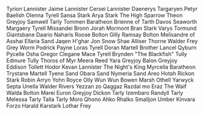 Tyrion Lannister
Jaime Lannister
Cersei Lannister
Daenerys Targaryen
Petyr Baelish
Olenna Tyrell
Sansa Stark
Arya Stark
The High Sparrow
Theon Greyjoy
Samwell Tarly
Tommen Baratheon
Brienne of Tarth
Davos Seaworth
Margaery Tyrell
Missandei
Bronn
Jorah Mormont
Bran Stark
Varys
Tormund Giantsbane
Daario Naharis
Roose Bolton
Gilly
Ramsay Bolton
Melisandre of Asshai 
Ellaria Sand
Jaqen H'ghar
Jon Snow
Shae
Alliser Thorne
Walder Frey
Grey Worm
Podrick Payne
Loras Tyrell
Doran Martell
Brother Lancel
Qyburn
Pycelle
Osha
Gregor Clegane
Mace Tyrell
Brynden "The Blackfish" Tully
Edmure Tully
Thoros of Myr
Meera Reed
Yara Greyjoy
Balon Greyjoy
Eddison Tollett
Hodor
Kevan Lannister
The Night's King
Myrcella Baratheon
Trystane Martell
Tyene Sand
Obara Sand
Nymeria Sand
Areo Hotah
Rickon Stark
Robin Arryn
Yohn Royce
Olly
Wun Wun
Bowen Marsh
Othell Yarwyck
Septa Unella
Walder Rivers
Yezzan zo Qaggaz
Razdal mo Eraz
The Waif
Walda Bolton
Marei
Euron Greyjoy
Dickon Tarly
Izembaro
Randyll Tarly
Melessa Tarly
Talla Tarly
Moro
Qhono
Ahko
Rhalko
Smalljon Umber
Kinvara
Forzo
Harald Karstark
Lothar Frey